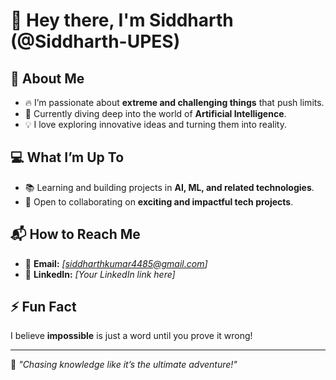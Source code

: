 # 👋 Hey there, I'm Siddharth (@Siddharth-UPES)

## 🚀 About Me
- 🔥 I’m passionate about **extreme and challenging things** that push limits.  
- 🤖 Currently diving deep into the world of **Artificial Intelligence**.  
- 💡 I love exploring innovative ideas and turning them into reality.  

## 💻 What I’m Up To
- 📚 Learning and building projects in **AI, ML, and related technologies**.  
- 🤝 Open to collaborating on **exciting and impactful tech projects**.  

## 📬 How to Reach Me
- 📧 **Email:** _[siddharthkumar4485@gmail.com]_  
- 💼 **LinkedIn:** _[Your LinkedIn link here]_  

## ⚡ Fun Fact
I believe **impossible** is just a word until you prove it wrong!  

---
🌟 *"Chasing knowledge like it’s the ultimate adventure!"*


<!---
Siddharth-UPES/Siddharth-UPES is a ✨ special ✨ repository because its `README.md` (this file) appears on your GitHub profile.
You can click the Preview link to take a look at your changes.
--->
